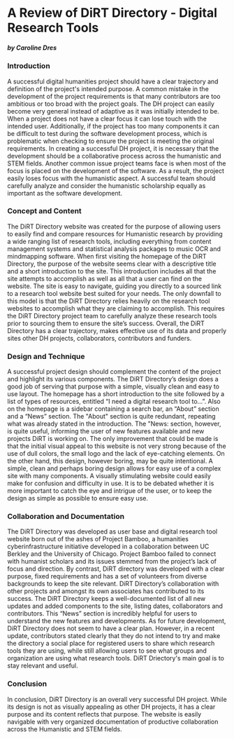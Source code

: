 # A Review of **DiRT Directory - Digital Research Tools**
##### by Caroline Dres
### Introduction

A successful digital humanities project should have a clear trajectory and definition of the project's intended purpose.  A common mistake in the development of the project requirements is that many contributors are too ambitious or too broad with the project goals.  The DH project can easily become very general instead of adaptive as it was initially intended to be.  When a project does not have a clear focus it can lose touch with the intended user.  Additionally, if the project has too many components it can be difficult to test during the software development process, which is problematic when checking to ensure the project is meeting the original requirements.  In creating a successful DH project, it is necessary that the development should be a collaborative process across the humanistic and STEM fields.  Another common issue project teams face is when most of the focus is placed on the development of the software.  As a result, the project easily loses focus with the humanistic aspect.  A successful team should carefully analyze and consider the humanistic scholarship equally as important as the software development.

### Concept and Content

The DiRT Directory website was created for the purpose of allowing users to easily find and compare resources for Humanistic research by providing a wide ranging list of research tools, including everything from content management systems and statistical analysis packages to music OCR and mindmapping software.  When first visiting the homepage of the DiRT Directory, the purpose of the website seems clear with a descriptive title and a short introduction to the site.  This introduction includes all that the site attempts to accomplish as well as all that a user can find on the website.  The site is easy to navigate, guiding you directly to a sourced link to a research tool website best suited for your needs.  The only downfall to this model is that the DiRT Directory relies heavily on the research tool websites to accomplish what they are claiming to accomplish.  This requires the DiRT Directory project team to carefully analyze these research tools prior to sourcing them to ensure the site’s success.  Overall, the DiRT Directory has a clear trajectory, makes effective use of its data and properly sites other DH projects, collaborators, contributors and funders.

### Design and Technique

A successful project design should complement the content of the project and highlight its various components.  The DiRT Directory’s design does a good job of serving that purpose with a simple, visually clean and easy to use layout.  The homepage has a short introduction to the site followed by a list of types of resources, entitled “I need a digital research tool to…”.  Also on the homepage is a sidebar containing a search bar, an “About” section and a “News” section.  The "About" section is quite redundant, repeating what was already stated in the introduction.  The "News: section, however, is quite useful, informing the user of new features available and new projects DiRT is working on.  The only improvement that could be made is that the initial visual appeal to this website is not very strong because of the use of dull colors, the small logo and the lack of eye-catching elements.  On the other hand, this design, however boring, may be quite intentional.  A simple, clean and perhaps boring design allows for easy use of a complex site with many components.  A visually stimulating website could easily make for confusion and difficulty in use.  It is to be debated whether it is more important to catch the eye and intrigue of the user, or to keep the design as simple as possible to ensure easy use.

### Collaboration and Documentation

The DiRT Directory was developed as user base and digital research tool website born out of the ashes of Project Bamboo, a humanities cyberinfrastructure initiative developed in a collaboration between UC Berkley and the University of Chicago.  Project Bamboo failed to connect with humanist scholars and its issues stemmed from the project’s lack of focus and direction.  By contrast, DiRT directory was developed with a clear purpose, fixed requirements and has a set of volunteers from diverse backgrounds to keep the site relevant.  DiRT Directory’s collaboration with other projects and amongst its own associates has contributed to its success.  The DiRT Directory keeps a well-documented list of all new updates and added components to the site, listing dates, collaborators and contributors.  This “News” section is incredibly helpful for users to understand the new features and developments.  As for future development, DiRT Directory does not seem to have a clear plan.  However, in a recent update, contributors stated clearly that they do not intend to try and make the directory a social place for registered users to share which research tools they are using, while still allowing users to see what groups and organization are using what research tools.  DiRT Driectory's main goal is to stay relevant and useful.

### Conclusion

In conclusion, DiRT Directory is an overall very successful DH project.  While its design is not as visually appealing as other DH projects, it has a clear purpose and its content reflects that purpose.  The website is easily navigable with very organized documentation of productive collaboration across the Humanistic and STEM fields.

